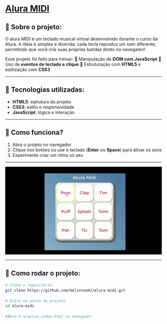 # [Alura MIDI](https://alura-midi-nu-puce.vercel.app/)

## 🎵 Sobre o projeto:
O alura MIDI é um teclado musical virtual desenvolvido durante o curso da Alura.
A ideia é simples e diverida: cada tecla reproduz um som diferente, permitindo que você crie suas próprias batidas direto no navegador!

Esse projeto foi feito para treinar:
📌 Manipulação de **DOM com JavaScript**
📌 Uso de **eventos de teclado e clique**
📌 Estruturação com **HTML5** e estilização com **CSS3**

---

## 🚀 Tecnologias utilizadas:
- **HTML5**: estrutura do projeto
- **CSS3**: estilo e responsividade
- **JavaScript**: lógica e interação

---

## 🎹 Como funciona?
1. Abra o projeto no navegador
2. Clique nos botões ou use o teclado (**Enter** ou **Space**) para ativar os sons
3. Experimente criar um ritmo só seu

---

![Preview](images/alura-midi.gif)

---

## 📂 Como rodar o projeto:

```bash
# Clone o repositório
git clone https://github.com/UelintonHJ/alura-midi.git

# Entre na pasta do projeto
cd alura-midi

#Abra o arquivo index.html no navegador
```
